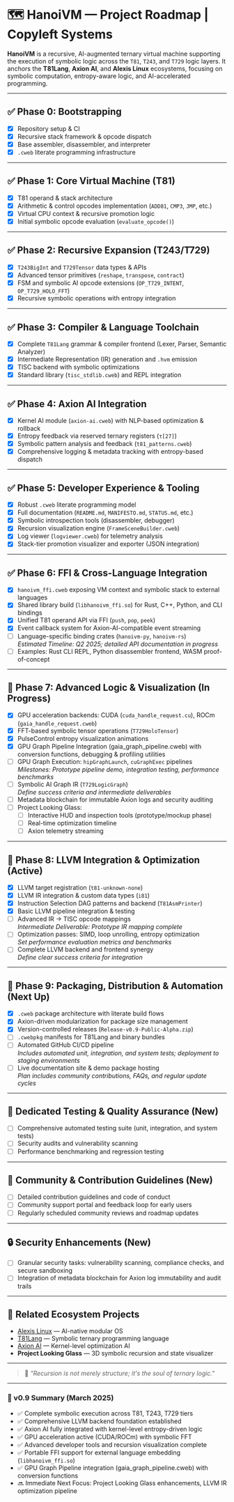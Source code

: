 # 🗺️ HanoiVM — Project Roadmap | Copyleft Systems

**HanoiVM** is a recursive, AI-augmented ternary virtual machine supporting the execution of symbolic logic across the `T81`, `T243`, and `T729` logic layers. It anchors the **T81Lang**, **Axion AI**, and **Alexis Linux** ecosystems, focusing on symbolic computation, entropy-aware logic, and AI-accelerated programming.

---

## ✅ Phase 0: Bootstrapping

- [x] Repository setup & CI
- [x] Recursive stack framework & opcode dispatch
- [x] Base assembler, disassembler, and interpreter
- [x] `.cweb` literate programming infrastructure

---

## ✅ Phase 1: Core Virtual Machine (T81)

- [x] T81 operand & stack architecture
- [x] Arithmetic & control opcodes implementation (`ADD81`, `CMP3`, `JMP`, etc.)
- [x] Virtual CPU context & recursive promotion logic
- [x] Initial symbolic opcode evaluation (`evaluate_opcode()`)

---

## ✅ Phase 2: Recursive Expansion (T243/T729)

- [x] `T243BigInt` and `T729Tensor` data types & APIs
- [x] Advanced tensor primitives (`reshape`, `transpose`, `contract`)
- [x] FSM and symbolic AI opcode extensions (`OP_T729_INTENT`, `OP_T729_HOLO_FFT`)
- [x] Recursive symbolic operations with entropy integration

---

## ✅ Phase 3: Compiler & Language Toolchain

- [x] Complete `T81Lang` grammar & compiler frontend (Lexer, Parser, Semantic Analyzer)
- [x] Intermediate Representation (IR) generation and `.hvm` emission
- [x] TISC backend with symbolic optimizations
- [x] Standard library (`tisc_stdlib.cweb`) and REPL integration

---

## ✅ Phase 4: Axion AI Integration

- [x] Kernel AI module (`axion-ai.cweb`) with NLP-based optimization & rollback
- [x] Entropy feedback via reserved ternary registers (`τ[27]`)
- [x] Symbolic pattern analysis and feedback (`t81_patterns.cweb`)
- [x] Comprehensive logging & metadata tracking with entropy-based dispatch

---

## ✅ Phase 5: Developer Experience & Tooling

- [x] Robust `.cweb` literate programming model
- [x] Full documentation (`README.md`, `MANIFESTO.md`, `STATUS.md`, etc.)
- [x] Symbolic introspection tools (disassembler, debugger)
- [x] Recursion visualization engine (`FrameSceneBuilder.cweb`)
- [x] Log viewer (`logviewer.cweb`) for telemetry analysis
- [x] Stack-tier promotion visualizer and exporter (JSON integration)

---

## ✅ Phase 6: FFI & Cross-Language Integration

- [x] `hanoivm_ffi.cweb` exposing VM context and symbolic stack to external languages
- [x] Shared library build (`libhanoivm_ffi.so`) for Rust, C++, Python, and CLI bindings
- [x] Unified T81 operand API via FFI (`push`, `pop`, `peek`)
- [x] Event callback system for Axion-AI-compatible event streaming
- [ ] Language-specific binding crates (`hanoivm-py`, `hanoivm-rs`)  
  *Estimated Timeline: Q2 2025; detailed API documentation in progress*
- [ ] Examples: Rust CLI REPL, Python disassembler frontend, WASM proof-of-concept

---

## 🔄 Phase 7: Advanced Logic & Visualization (In Progress)

- [x] GPU acceleration backends: CUDA (`cuda_handle_request.cu`), ROCm (`gaia_handle_request.cweb`)
- [x] FFT-based symbolic tensor operations (`T729HoloTensor`)
- [x] PulseControl entropy visualization animations
- [x] GPU Graph Pipeline Integration (gaia_graph_pipeline.cweb) with conversion functions, debugging & profiling utilities
- [ ] GPU Graph Execution: `hipGraphLaunch`, `cuGraphExec` pipelines  
  *Milestones: Prototype pipeline demo, integration testing, performance benchmarks*
- [ ] Symbolic AI Graph IR (`T729LogicGraph`)  
  *Define success criteria and intermediate deliverables*
- [ ] Metadata blockchain for immutable Axion logs and security auditing
- [ ] Project Looking Glass:  
  - [ ] Interactive HUD and inspection tools (prototype/mockup phase)
  - [ ] Real-time optimization timeline
  - [ ] Axion telemetry streaming

---

## 🔄 Phase 8: LLVM Integration & Optimization (Active)

- [x] LLVM target registration (`t81-unknown-none`)
- [x] LLVM IR integration & custom data types (`i81`)
- [x] Instruction Selection DAG patterns and backend (`T81AsmPrinter`)
- [x] Basic LLVM pipeline integration & testing
- [ ] Advanced IR → TISC opcode mappings  
  *Intermediate Deliverable: Prototype IR mapping complete*
- [ ] Optimization passes: SIMD, loop unrolling, entropy optimization  
  *Set performance evaluation metrics and benchmarks*
- [ ] Complete LLVM backend and frontend synergy  
  *Define clear success criteria for integration*

---

## 🔄 Phase 9: Packaging, Distribution & Automation (Next Up)

- [x] `.cweb` package architecture with literate build flows
- [x] Axion-driven modularization for package size management
- [x] Version-controlled releases (`Release-v0.9-Public-Alpha.zip`)
- [ ] `.cwebpkg` manifests for T81Lang and binary bundles
- [ ] Automated GitHub CI/CD pipeline  
  *Includes automated unit, integration, and system tests; deployment to staging environments*
- [ ] Live documentation site & demo package hosting  
  *Plan includes community contributions, FAQs, and regular update cycles*

---

## 🔧 Dedicated Testing & Quality Assurance (New)

- [ ] Comprehensive automated testing suite (unit, integration, and system tests)
- [ ] Security audits and vulnerability scanning
- [ ] Performance benchmarking and regression testing

---

## 👥 Community & Contribution Guidelines (New)

- [ ] Detailed contribution guidelines and code of conduct
- [ ] Community support portal and feedback loop for early users
- [ ] Regularly scheduled community reviews and roadmap updates

---

## 🔒 Security Enhancements (New)

- [ ] Granular security tasks: vulnerability scanning, compliance checks, and secure sandboxing
- [ ] Integration of metadata blockchain for Axion log immutability and audit trails

---

## 🔗 Related Ecosystem Projects

- [Alexis Linux](https://github.com/copyl-sys) — AI-native modular OS
- [T81Lang](https://github.com/copyl-sys) — Symbolic ternary programming language
- [Axion AI](https://github.com/copyl-sys) — Kernel-level optimization AI
- **Project Looking Glass** — 3D symbolic recursion and state visualizer

---

> 🧠 *"Recursion is not merely structure; it's the soul of ternary logic."*

---

### 🔄 v0.9 Summary (March 2025)

- ✅ Complete symbolic execution across T81, T243, T729 tiers  
- ✅ Comprehensive LLVM backend foundation established  
- ✅ Axion AI fully integrated with kernel-level entropy-driven logic  
- ✅ GPU acceleration active (CUDA/ROCm) with symbolic FFT  
- ✅ Advanced developer tools and recursion visualization complete  
- ✅ Portable FFI support for external language embedding (`libhanoivm_ffi.so`)  
- ✅ GPU Graph Pipeline integration (gaia_graph_pipeline.cweb) with conversion functions  
- 🔜 Immediate Next Focus: Project Looking Glass enhancements, LLVM IR optimization pipeline
